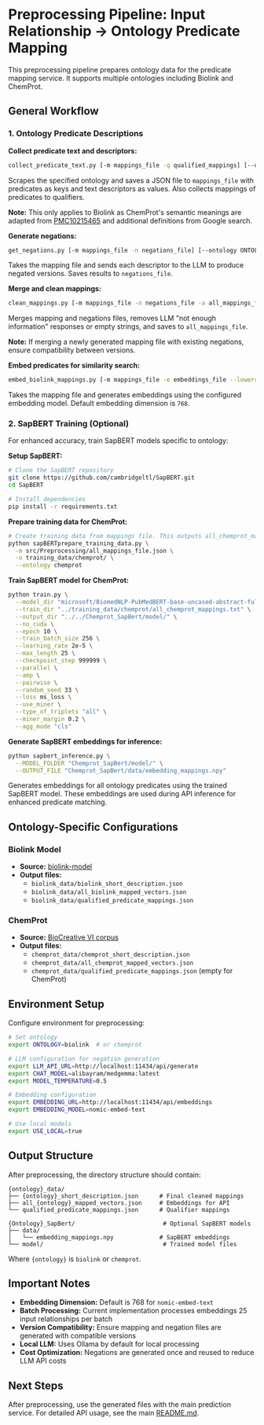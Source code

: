 # Preprocessing Pipeline: Input Relationship → Ontology Predicate Mapping

This preprocessing pipeline prepares ontology data for the predicate mapping service. It supports multiple ontologies including Biolink and ChemProt.

## General Workflow

### 1. Ontology Predicate Descriptions

**Collect predicate text and descriptors:**
```bash
collect_predicate_text.py [-m mappings_file -q qualified_mappings] [--ontology ONTOLOGY]
```
Scrapes the specified ontology and saves a JSON file to `mappings_file` with predicates as keys and text descriptors as values. Also collects mappings of predicates to qualifiers.

**Note:** This only applies to Biolink as ChemProt's semantic meanings are adapted from [PMC10215465](https://pmc.ncbi.nlm.nih.gov/articles/PMC10215465/table/bioengineering-10-00586-t001/) and additional definitions from Google search.

**Generate negations:**
```bash
get_negations.py [-m mappings_file -n negations_file] [--ontology ONTOLOGY]
```
Takes the mapping file and sends each descriptor to the LLM to produce negated versions. Saves results to `negations_file`.

**Merge and clean mappings:**
```bash
clean_mappings.py [-m mappings_file -n negations_file -a all_mappings_file] [--ontology ONTOLOGY]
```
Merges mapping and negations files, removes LLM "not enough information" responses or empty strings, and saves to `all_mappings_file`.

**Note:** If merging a newly generated mapping file with existing negations, ensure compatibility between versions.

**Embed predicates for similarity search:**
```bash
embed_biolink_mappings.py [-m mappings_file -e embeddings_file --lowercase] [--ontology ONTOLOGY]
```
Takes the mapping file and generates embeddings using the configured embedding model. Default embedding dimension is `768`.

### 2. SapBERT Training (Optional)

For enhanced accuracy, train SapBERT models specific to ontology:

**Setup SapBERT:**
```bash
# Clone the SapBERT repository
git clone https://github.com/cambridgeltl/SapBERT.git
cd SapBERT

# Install dependencies
pip install -r requirements.txt
```

**Prepare training data for ChemProt:**
```bash
# Create training data from mappings file. This outputs all_chemprot_mappings.txt 
python sapBERTprepare_training_data.py \
  -m src/Preprocessing/all_mappings_file.json \
  -o training_data/chemprot/ \
  --ontology chemprot
```

**Train SapBERT model for ChemProt:**
```bash
python train.py \
  --model_dir "microsoft/BiomedNLP-PubMedBERT-base-uncased-abstract-fulltext" \
  --train_dir "../training_data/chemprot/all_chemprot_mappings.txt" \
  --output_dir "../../Chemprot_SapBert/model/" \
  --no_cuda \
  --epoch 10 \
  --train_batch_size 256 \
  --learning_rate 2e-5 \
  --max_length 25 \
  --checkpoint_step 999999 \
  --parallel \
  --amp \
  --pairwise \
  --random_seed 33 \
  --loss ms_loss \
  --use_miner \
  --type_of_triplets "all" \
  --miner_margin 0.2 \
  --agg_mode "cls"
```

**Generate SapBERT embeddings for inference:**
```bash
python sapbert_inference.py \
  --MODEL_FOLDER "Chemprot_SapBert/model/" \
  --OUTPUT_FILE "Chemprot_SapBert/data/embedding_mappings.npy"
```
Generates embeddings for all ontology predicates using the trained SapBERT model. These embeddings are used during API inference for enhanced predicate matching.

## Ontology-Specific Configurations

### Biolink Model
- **Source:** [biolink-model](https://github.com/biolink/biolink-model)
- **Output files:**
  - `biolink_data/biolink_short_description.json`
  - `biolink_data/all_biolink_mapped_vectors.json`
  - `biolink_data/qualified_predicate_mappings.json`

### ChemProt
- **Source:** [BioCreative VI corpus](https://biocreative.bioinformatics.udel.edu/news/corpora/chemprot-corpus-biocreative-vi/)
- **Output files:**
  - `chemprot_data/chemprot_short_description.json`
  - `chemprot_data/all_chemprot_mapped_vectors.json`
  - `chemprot_data/qualified_predicate_mappings.json` (empty for ChemProt)

## Environment Setup

Configure environment for preprocessing:

```bash
# Set ontology
export ONTOLOGY=biolink  # or chemprot

# LLM configuration for negation generation
export LLM_API_URL=http://localhost:11434/api/generate
export CHAT_MODEL=alibayram/medgemma:latest
export MODEL_TEMPERATURE=0.5

# Embedding configuration
export EMBEDDING_URL=http://localhost:11434/api/embeddings
export EMBEDDING_MODEL=nomic-embed-text

# Use local models
export USE_LOCAL=true
```

## Output Structure

After preprocessing, the directory structure should contain:

```
{ontology}_data/
├── {ontology}_short_description.json      # Final cleaned mappings
├── all_{ontology}_mapped_vectors.json     # Embeddings for API
└── qualified_predicate_mappings.json      # Qualifier mappings

{Ontology}_SapBert/                         # Optional SapBERT models
├── data/
│   └── embedding_mappings.npy             # SapBERT embeddings
└── model/                                  # Trained model files
```

Where `{ontology}` is `biolink` or `chemprot`.

## Important Notes

- **Embedding Dimension:** Default is 768 for `nomic-embed-text`
- **Batch Processing:** Current implementation processes embeddings 25 input relationships per batch
- **Version Compatibility:** Ensure mapping and negation files are generated with compatible versions
- **Local LLM:** Uses Ollama by default for local processing
- **Cost Optimization:** Negations are generated once and reused to reduce LLM API costs

## Next Steps

After preprocessing, use the generated files with the main prediction service. For detailed API usage, see the main [README.md](../README.md).